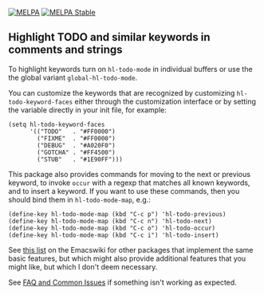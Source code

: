 [![MELPA](https://melpa.org/packages/hl-todo-badge.svg)](https://melpa.org/#/hl-todo)
[![MELPA Stable](https://stable.melpa.org/packages/hl-todo-badge.svg)](https://stable.melpa.org/#/hl-todo)

Highlight TODO and similar keywords in comments and strings
-----------------------------------------------------------

To highlight keywords turn on `hl-todo-mode` in individual buffers
or use the the global variant `global-hl-todo-mode`.

You can customize the keywords that are recognized by customizing
`hl-todo-keyword-faces` either through the customization interface
or by setting the variable directly in your init file, for example:

```emacs-lisp
(setq hl-todo-keyword-faces
      '(("TODO"   . "#FF0000")
        ("FIXME"  . "#FF0000")
        ("DEBUG"  . "#A020F0")
        ("GOTCHA" . "#FF4500")
        ("STUB"   . "#1E90FF")))
```

This package also provides commands for moving to the next or
previous keyword, to invoke `occur` with a regexp that matches all
known keywords, and to insert a keyword.  If you want to use these
commands, then you should bind them in `hl-todo-mode-map`, e.g.:

```emacs-lisp
(define-key hl-todo-mode-map (kbd "C-c p") 'hl-todo-previous)
(define-key hl-todo-mode-map (kbd "C-c n") 'hl-todo-next)
(define-key hl-todo-mode-map (kbd "C-c o") 'hl-todo-occur)
(define-key hl-todo-mode-map (kbd "C-c i") 'hl-todo-insert)
```

See [this list](https://www.emacswiki.org/emacs/FixmeMode) on the
Emacswiki for other packages that implement the same basic features,
but which might also provide additional features that you might like,
but which I don't deem necessary.

See [FAQ and Common Issues](https://github.com/tarsius/hl-todo/wiki)
if something isn't working as expected.
